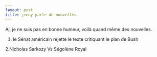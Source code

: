 ```yaml
---
layout: post
title: jenny parle de nouvelles
---
```


Aj, je ne suis pas en bonne humeur, voilà quand même des nouvelles.

1. le Sénat américain rejette le texte critiquant le plan de Bush

2.Nicholas Sarkozy Vs Ségolène Royal 
